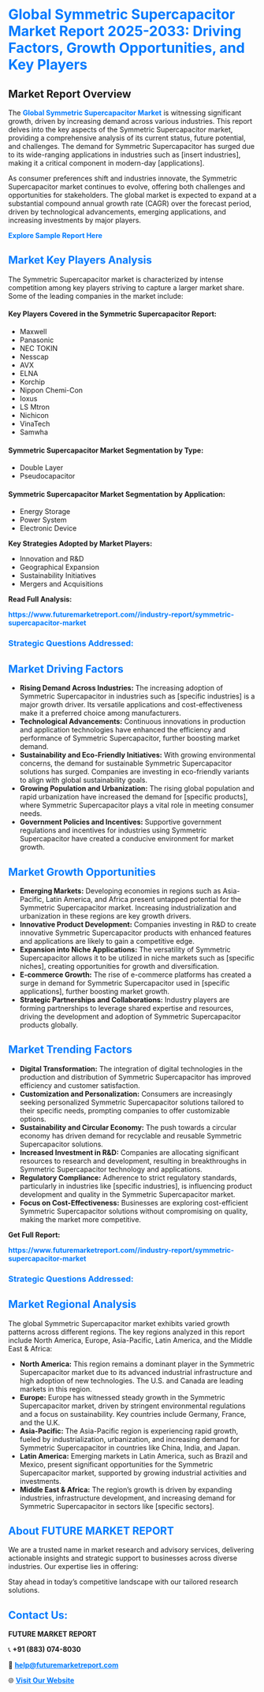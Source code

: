<h1 style="color: #007BFF;">Global Symmetric Supercapacitor Market Report 2025-2033: Driving Factors, Growth Opportunities, and Key Players</h1>

<section id="overview">
<h2>Market Report Overview</h2>
<p>The <a href="https://www.futuremarketreport.com//industry-report/symmetric-supercapacitor-market" style="color: #007BFF; text-decoration: none;"><strong>Global Symmetric Supercapacitor Market</strong></a> is witnessing significant growth, driven by increasing demand across various industries. This report delves into the key aspects of the Symmetric Supercapacitor market, providing a comprehensive analysis of its current status, future potential, and challenges. The demand for Symmetric Supercapacitor has surged due to its wide-ranging applications in industries such as [insert industries], making it a critical component in modern-day [applications].</p>
<p>As consumer preferences shift and industries innovate, the Symmetric Supercapacitor market continues to evolve, offering both challenges and opportunities for stakeholders. The global market is expected to expand at a substantial compound annual growth rate (CAGR) over the forecast period, driven by technological advancements, emerging applications, and increasing investments by major players.</p>
</section>

<section id="overview">
<p><a href="https://www.futuremarketreport.com//request-sample/reportId=50582" style="color: #007BFF; text-decoration: none;"><strong>Explore Sample Report Here</strong></a></p>
</section>

<section id="key-players">
<h2 style="color: #007BFF;">Market Key Players Analysis</h2>
<p>The Symmetric Supercapacitor market is characterized by intense competition among key players striving to capture a larger market share. Some of the leading companies in the market include:</p>
<h4>Key Players Covered in the Symmetric Supercapacitor Report:</h4>
<ul><li>Maxwell</li><li>Panasonic</li><li>NEC TOKIN</li><li>Nesscap</li><li>AVX</li><li>ELNA</li><li>Korchip</li><li>Nippon Chemi-Con</li><li>Ioxus</li><li>LS Mtron</li><li>Nichicon</li><li>VinaTech</li><li>Samwha</li></ul>
<h4>Symmetric Supercapacitor Market Segmentation by Type:</h4>
<ul><li>Double Layer</li><li>Pseudocapacitor</li></ul>

<h4>Symmetric Supercapacitor Market Segmentation by Application:</h4>
<ul><li>Energy Storage</li><li>Power System</li><li>Electronic Device</li></ul>
<p><strong>Key Strategies Adopted by Market Players:</strong></p>
<ul>
<li>Innovation and R&D</li>
<li>Geographical Expansion</li>
<li>Sustainability Initiatives</li>
<li>Mergers and Acquisitions</li>
</ul>
</section>

<section>
<p><strong>Read Full Analysis: </strong></p><a href="https://www.futuremarketreport.com//industry-report/symmetric-supercapacitor-market" style="color: #007BFF; text-decoration: none;"><strong>https://www.futuremarketreport.com//industry-report/symmetric-supercapacitor-market</strong></a>
<h3 style="color: #007BFF;">Strategic Questions Addressed:</h3>
</section>

<section id="driving-factors">
<h2 style="color: #007BFF;">Market Driving Factors</h2>
<ul>
<li><strong>Rising Demand Across Industries:</strong> The increasing adoption of Symmetric Supercapacitor in industries such as [specific industries] is a major growth driver. Its versatile applications and cost-effectiveness make it a preferred choice among manufacturers.</li>
<li><strong>Technological Advancements:</strong> Continuous innovations in production and application technologies have enhanced the efficiency and performance of Symmetric Supercapacitor, further boosting market demand.</li>
<li><strong>Sustainability and Eco-Friendly Initiatives:</strong> With growing environmental concerns, the demand for sustainable Symmetric Supercapacitor solutions has surged. Companies are investing in eco-friendly variants to align with global sustainability goals.</li>
<li><strong>Growing Population and Urbanization:</strong> The rising global population and rapid urbanization have increased the demand for [specific products], where Symmetric Supercapacitor plays a vital role in meeting consumer needs.</li>
<li><strong>Government Policies and Incentives:</strong> Supportive government regulations and incentives for industries using Symmetric Supercapacitor have created a conducive environment for market growth.</li>
</ul>
</section>

<section id="growth-opportunities">
<h2 style="color: #007BFF;">Market Growth Opportunities</h2>
<ul>
<li><strong>Emerging Markets:</strong> Developing economies in regions such as Asia-Pacific, Latin America, and Africa present untapped potential for the Symmetric Supercapacitor market. Increasing industrialization and urbanization in these regions are key growth drivers.</li>
<li><strong>Innovative Product Development:</strong> Companies investing in R&D to create innovative Symmetric Supercapacitor products with enhanced features and applications are likely to gain a competitive edge.</li>
<li><strong>Expansion into Niche Applications:</strong> The versatility of Symmetric Supercapacitor allows it to be utilized in niche markets such as [specific niches], creating opportunities for growth and diversification.</li>
<li><strong>E-commerce Growth:</strong> The rise of e-commerce platforms has created a surge in demand for Symmetric Supercapacitor used in [specific applications], further boosting market growth.</li>
<li><strong>Strategic Partnerships and Collaborations:</strong> Industry players are forming partnerships to leverage shared expertise and resources, driving the development and adoption of Symmetric Supercapacitor products globally.</li>
</ul>
</section>

<section id="trending-factors">
<h2 style="color: #007BFF;">Market Trending Factors</h2>
<ul>
<li><strong>Digital Transformation:</strong> The integration of digital technologies in the production and distribution of Symmetric Supercapacitor has improved efficiency and customer satisfaction.</li>
<li><strong>Customization and Personalization:</strong> Consumers are increasingly seeking personalized Symmetric Supercapacitor solutions tailored to their specific needs, prompting companies to offer customizable options.</li>
<li><strong>Sustainability and Circular Economy:</strong> The push towards a circular economy has driven demand for recyclable and reusable Symmetric Supercapacitor solutions.</li>
<li><strong>Increased Investment in R&D:</strong> Companies are allocating significant resources to research and development, resulting in breakthroughs in Symmetric Supercapacitor technology and applications.</li>
<li><strong>Regulatory Compliance:</strong> Adherence to strict regulatory standards, particularly in industries like [specific industries], is influencing product development and quality in the Symmetric Supercapacitor market.</li>
<li><strong>Focus on Cost-Effectiveness:</strong> Businesses are exploring cost-efficient Symmetric Supercapacitor solutions without compromising on quality, making the market more competitive.</li>
</ul>
</section>

<section>
<p><strong>Get Full Report: </strong></p><a href="https://www.futuremarketreport.com//industry-report/symmetric-supercapacitor-market" style="color: #007BFF; text-decoration: none;"><strong>https://www.futuremarketreport.com//industry-report/symmetric-supercapacitor-market</strong></a>
<h3 style="color: #007BFF;">Strategic Questions Addressed:</h3>
</section>


<section id="regional-analysis">
<h2 style="color: #007BFF;">Market Regional Analysis</h2>
<p>The global Symmetric Supercapacitor market exhibits varied growth patterns across different regions. The key regions analyzed in this report include North America, Europe, Asia-Pacific, Latin America, and the Middle East & Africa:</p>
<ul>
<li><strong>North America:</strong> This region remains a dominant player in the Symmetric Supercapacitor market due to its advanced industrial infrastructure and high adoption of new technologies. The U.S. and Canada are leading markets in this region.</li>
<li><strong>Europe:</strong> Europe has witnessed steady growth in the Symmetric Supercapacitor market, driven by stringent environmental regulations and a focus on sustainability. Key countries include Germany, France, and the U.K.</li>
<li><strong>Asia-Pacific:</strong> The Asia-Pacific region is experiencing rapid growth, fueled by industrialization, urbanization, and increasing demand for Symmetric Supercapacitor in countries like China, India, and Japan.</li>
<li><strong>Latin America:</strong> Emerging markets in Latin America, such as Brazil and Mexico, present significant opportunities for the Symmetric Supercapacitor market, supported by growing industrial activities and investments.</li>
<li><strong>Middle East & Africa:</strong> The region’s growth is driven by expanding industries, infrastructure development, and increasing demand for Symmetric Supercapacitor in sectors like [specific sectors].</li>
</ul>
</section>

<footer>
<h2 style="color: #007BFF;">About FUTURE MARKET REPORT</h2>
<p>We are a trusted name in market research and advisory services, delivering actionable insights and strategic support to businesses across diverse industries. Our expertise lies in offering:</p>

<p>Stay ahead in today’s competitive landscape with our tailored research solutions.</p>

<h2 style="color: #007BFF;">Contact Us:</h2>
<p><strong>FUTURE MARKET REPORT</strong></p>
<p>📞 <strong>+91 (883) 074-8030</strong></p>
<p>📧 <strong><a href="mailto:help@futuremarketreport.com" style="color: #007BFF;">help@futuremarketreport.com</a></strong></p>
<p>🌐 <strong><a href="https://www.futuremarketreport.com/" style="color: #007BFF;">Visit Our Website</a></strong></p>
</footer>